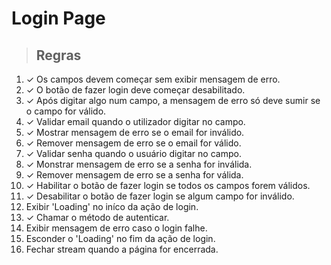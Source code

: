 # Login Page

> ## Regras
1. ✓ Os campos devem começar sem exibir mensagem de erro.
2. ✓ O botão de fazer login deve começar desabilitado.
3. ✓ Após digitar algo num campo, a mensagem de erro só deve sumir se o campo for válido.
4. ✓ Validar email quando o utilizador digitar no campo.
5. ✓ Mostrar mensagem de erro se o email for inválido.
6. ✓ Remover mensagem de erro se o email for válido.
7. ✓ Validar senha quando o usuário digitar no campo.
8. ✓ Monstrar mensagem de erro se a senha for inválida.
9. ✓ Remover mensagem de erro se a senha for válida.
10. ✓ Habilitar o botão de fazer login se todos os campos forem válidos.
11. ✓ Desabilitar o botão de fazer login se algum campo for inválido.
12. Exibir 'Loading' no iníco da ação de login.
13. ✓ Chamar o método de autenticar.
14. Exibir mensagem de erro caso o login falhe.
15. Esconder o 'Loading' no fim da ação de login.
16. Fechar stream quando a página for encerrada.

